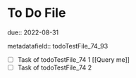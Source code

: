 # To Do File

due:: 2022-08-31

metadatafield:: todoTestFile_74\_93

- [ ] Task of todoTestFile_74 1 [[Query me]]
- [ ] Task of todoTestFile_74 2
